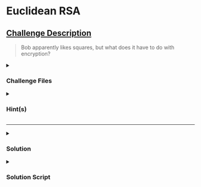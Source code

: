 # Euclidean RSA

## <u>Challenge Description</u>

> Bob apparently likes squares, but what does it have to do with encryption?

<details>
<summary> <h3>Challenge Files</h3> </summary>

> [euclidean-rsa.py](euclidean_RSA.py)

```py
#!/usr/bin/env python3
from Crypto.PublicKey import RSA
from Crypto.Util.number import bytes_to_long
from secret import flag, magic

while True:
    try:
        key = RSA.generate(2048)
        a,b,c,d = magic(key)
        break
    except:
        pass
assert a**2 + b**2 == key.n
assert c**2 + d**2 == key.n
for _ in [a,b,c,d]:
    print(_)
cipher = pow(bytes_to_long(flag), key.e, key.n)
print(cipher)
```

> [output.txt](output.txt)
</details>
<details>
<summary> <h3> Hint(s) </h3> </summary>

Observe that $\left(a^2 + b^2\right) \cdot \left(c^2 + d^2\right) $ can always be
represented as $P^2 + Q^2$ for determinable $P, Q$.
</details>

---

<details>
<summary> <h3> Solution </h3> </summary>

We have representation of $n$ as a sum of two squares in two different ways and
we need to use it to find the factors.

Let me show a fun property of sum of two squares : )

Call a number happy if it is a sum of two square integers,
then, product of happy numbers is also happy.

Let $p,q$ be two happy numbers.
In particular, let $p = k^2 + l^2, q =  r^2 + s^2$

$$
\begin{align}
p\cdot q &= (k^2 + l^2)\cdot (r^2 + s^2)\nonumber\\
         &= (kl)^2 + (kr)^2 +(lr)^2 + (ls)^2\nonumber\\
         &= (kr)^2 + (ks)^2 +(lr)^2 + (ls)^2 - 2(kr)(ls) + 2(ks)(lr)\\
         &= [(kr)^2 + (ls)^2 - 2(kr)(ls)] + [(ks)^2 +(lr)^2 + 2(ks)(lr)]\nonumber\\
         &= (kr - ls)^2 + (ks+lr)^2\\

&\text{Also, (1) can also be rearranged as follows}\nonumber\\

         &= [(kr)^2 + (ls)^2 + 2(kr)(ls)] + [(ks)^2 +(lr)^2 - 2(ks)(lr)]\nonumber\\
         &= (kr + ls)^2 + (ks-lr)^2
\end{align}

$$
Hence $(2), (3)$ show that product of two happy numbers is happy,
at least in two ways !

This matches our problem.

If we let
$$\begin{align}
kr-ls &= a\\
ks+lr &= b\\
&\nonumber\\
kr+ls &= c\\
ks-lr &= d\\
\end{align}
$$
Then,

$(4) + (6) \implies kr = (a+c)/2$

$(5) + (7) \implies ks = (b+d)/2$

Also if $q = r^2 + s^2$ is prime then $\gcd(r,s) = 1$
since $\gcd(r,s)^2 \text{ divides } q$.

Therefore $\gcd(kr,ks) = k\cdot\gcd(r,s) = k$

Similarly, we also get $l$ by considering $(4) - (6)$ and $(5) - (7)$.

Having $k$ and $l$, we obtain $p = k^2 + l^2$, and boom, we are done !.
</details>

<details>
<summary><h3>Solution Script</h3></summary>

[solve.py](solve.py)

```py
with open("./output.txt") as f: a,b,c,d,enc = map(int,f.readlines()) 

from math import gcd

n = a*a + b*b

kr = (a+c)//2 
ks = (b+d)//2

k = gcd(kr,ks)

r = kr//k
s = ks//k

q = r*r + s*s

p = n // q

# standard RSA decryption ahead
phi = n-p-q+1
d = pow(65537, -1 ,phi)
print(pow(enc,d,n).to_bytes(60,"big").decode())

# ENO{Gauss_t0ld_u5_th3r3_1s_mor3_th4n_on3_d1men5i0n}
```

</details>
